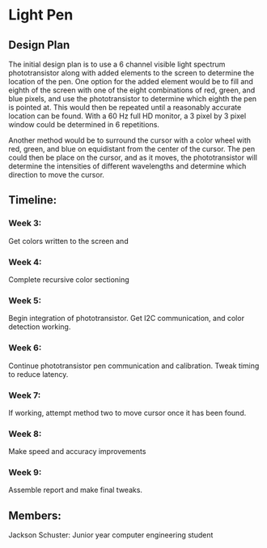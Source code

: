 
# Light Pen

## Design Plan
The initial design plan is to use a 6 channel visible light spectrum phototransistor along with added elements to the screen to determine the location of the pen. One option for the added element would be to fill and eighth of the screen with one of the eight combinations of red, green, and blue pixels, and use the phototransistor to determine which eighth the pen is pointed at. This would then be repeated until a reasonably accurate location can be found. With a 60 Hz full HD monitor, a 3 pixel by 3 pixel window could be determined in 6 repetitions.

Another method would be to surround the cursor with a color wheel with red, green, and blue on equidistant from the center of the cursor. The pen could then be place on the cursor, and as it moves, the phototransistor will determine the intensities of different wavelengths and determine which direction to move the cursor. 

## Timeline:
### Week 3:
Get colors written to the screen and 
### Week 4:
Complete recursive color sectioning
### Week 5:
Begin integration of phototransistor. Get I2C communication, and color detection working. 
### Week 6:
Continue phototransistor pen communication and calibration. Tweak timing to reduce latency. 
### Week 7:
If working, attempt method two to move cursor once it has been found.
### Week 8:
Make speed and accuracy improvements
### Week 9:
Assemble report and make final tweaks.

## Members:
Jackson Schuster: Junior year computer engineering student